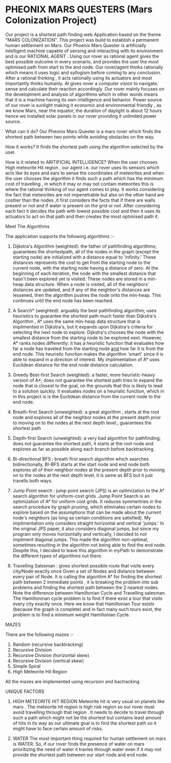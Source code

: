 # PHEONIX MARS QUESTERS (Mars Colonization Project)

Our project is a shortest path finding  web Application based on the theme "MARS COLONIZATION".
This project was build to establish a permanent human settlement on Mars.
Our Phoenix Mars Quester is artificially intelligent  machine capable of sensing and interacting with its environment and is our RATIONAL AGENT . Using our rover as rational agent gives the best possible outcome in every scenario, and provides the user the most optimised path from start to the and node. Our rover/agent thinks rationally which means it uses logic and syllogism before coming to any conclusion. After a rational thinking , it acts rationally using its actuators and most importantly thinks humanly. AI gives rover a computer vision to navigate, sense and calculate their reaction accordingly .Our rover mainly focuses on the development and analysis of algorithms which in other words means that it is a  machine having its own intelligence and behavior. Power source of our rover is sunlight making it economic and environmental friendly , as we know Mars, near the equator, the duration of daylight is about 12 hours hence we installed solar panels in our rover providing it unlimited power source.



What can it do?
Our Pheonix Mars Quester is a mars rover which finds the shortest path between two points while avoiding obstacles on the way.

How it works?
It finds the shortest path using the algorithm selected by the user.

How is it related to ARITIFICIAL INTELLIGENCE?
When the user chooses High meteorite Hit region , our agent i.e. our rover uses its sensors which acts like its eyes and ears to sense the coordinates of meteorites and when the user chooses the algorithm it finds such a path which has the minimum cost of travelling , in which it may or may not contain meteorites this is where the rational thinking of our agent comes to play. It works considering the fact that meteorites are not impenetrable but also on the other hand are costlier than the nodes ,it first considers the facts that if there are walls present or not and if water is present on the grid or not .After considering each fact it decides the path with lowest possible cost and then it uses its actuators to act on that path and then creates the most optimised path it.


Meet The Algorithms

The application supports the following algorithms :-

1. Dijkstra's Algorithm (weighted): the father of pathfinding algorithms; guarantees the shortestpath, all of the nodes in the graph (except the starting node) are initialized with a distance equal to 'infinity.' These distances represents the cost to get from the starting node to the current node, with the starting node having a distance of zero. At the beginning of each iteration, the node with the smallest distance that hasn't been explored yet is visited. These nodes are stored in a min-heap data structure. When a node is visited, all of the neighbors' distances are updated, and if any of the neighbor's distances are lessened, then the algorithm pushes the node onto the min-heap. This continues until the end node has been reached.

2. A Search* (weighted): arguably the best pathfinding algorithm; uses heuristics to guarantee the shortest path much faster than Dijkstra's Algorithm , A* uses the same min-heap data structure that is implimented in Dijkstra's, but it expands upon Dijkstra's criteria for selecting the next node to explore. Dijkstra's chooses the node with the smallest distance from the starting node to be explored next. However, A* ranks nodes differently: it has a heuristic function that evaluates how far a node has traveled from the starting node <u>and</u> how far it is from the end node. This heuristic function makes the algorithm 'smart' since it is able to expand in a direction of interest. My implimentation of A* uses Euclidean distance for the end node distance calculation.

3. Greedy Best-first Search (weighted): a faster, more heuristic-heavy version of A*; does not  guarantee the shortest path tries to expand the node that is closest to the goal, on the grounds that this is likely to lead to a solution quickly. It evaluates nodes on a heuristic function, which in in this project is is the Euclidean distance from the current node to the end node. 

4. Breath-first Search (unweighted): a great algorithm , starts at the root node and explores all of the neighbor nodes at the present depth prior to moving on to the nodes at the next depth level.; guarantees the shortest path

5. Depth-first Search (unweighted): a very bad algorithm for pathfinding; does not guarantee the     shortest path, it starts at the root node and explores as far as possible along each branch before backtracking.

6. Bi-directional BFS : breath first search algorithm which searches bidirectionally, BI-BFS starts at the start node and end node both explores all of their neighbor nodes at the present depth prior to moving on to the nodes at the next depth level, it is same as BFS but it just travells both ways.

7. Jump Point search : jump point search (JPS) is an optimization to the A* search algorithm for uniform-cost grids .Jump Point Search is an optimization of A* for uniform cost grids. It reduces symmertries in the search procedure by graph pruning, which eliminates certain nodes to explore based on the assumptions that can be made about the current node's neighbors (as long as certain conditions are satisfied). My implimentation only considers straight horizontal and vertical 'jumps.' In the original JPS paper, it also considers diagonal jumps, but since my program only moves horizontally and vertically, I decided to not impliment diagonal jumps. This made the algorithm non-optimal, sometimes resulting in the algorithm not being able to find the end node. Despite this, I decided to leave this algorithm in myPath to demonstrate the different types of algorithms out there. 

8. Travelling Salesman : gives shortest possible route that visits every city/Node exactly once Given a set of Nodes and distance between every pair of Node. It is calling the algorithm A* for finding the shortest path between 2 immediate points , it is breaking the problem into sub problems and finding the shortest path between the 2 nearest nodes. Note the difference between Hamiltonian Cycle and Travelling salesman. The Hamiltoninan cycle problem is to find if there exist a tour that visits every city exactly once. Here we know that Hamiltonian Tour exists (because the graph is complete) and in fact many such tours exist, the problem is to find a minimum weight Hamiltonian Cycle.

MAZES

There are the following mazes :-

1. Random (recursive backtracking)
2. Recursive Division
3. Recursive Division (horizontal skew)
4. Recursive Division (vertical skew)
5. Simple Spiral
6. High Meteorite Hit Region

All the mazes are implemented using recursion and bactracking

UNIQUE FACTORS

1. HIGH METEORITE HIT REGION 
Meteorite hit is very usual on planets like mars . The meteorite hit region is high risk region so our rover must avoid travelling through that region . It needs to decide to travel through such a path which might not be the shortest but contains least amount of hits in its way as our ultimate goal is to find the shortest path so it might have to face certain amount of risks. 

2. WATER
The most important thing required for human settlement on mars is WATER. So, if our rover finds the presence of water on mars  prioritizing the need of water it travles through  water even if it may not provide the shortest path between our start node and end node. 

